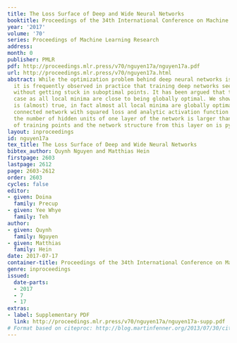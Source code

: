 ```yaml
---
title: The Loss Surface of Deep and Wide Neural Networks
booktitle: Proceedings of the 34th International Conference on Machine Learning
year: '2017'
volume: '70'
series: Proceedings of Machine Learning Research
address: 
month: 0
publisher: PMLR
pdf: http://proceedings.mlr.press/v70/nguyen17a/nguyen17a.pdf
url: http://proceedings.mlr.press/v70/nguyen17a.html
abstract: While the optimization problem behind deep neural networks is highly non-convex,
  it is frequently observed in practice that training deep networks seems possible
  without getting stuck in suboptimal points. It has been argued that this is the
  case as all local minima are close to being globally optimal. We show that this
  is (almost) true, in fact almost all local minima are globally optimal, for a fully
  connected network with squared loss and analytic activation function given that
  the number of hidden units of one layer of the network is larger than the number
  of training points and the network structure from this layer on is pyramidal.
layout: inproceedings
id: nguyen17a
tex_title: The Loss Surface of Deep and Wide Neural Networks
bibtex_author: Quynh Nguyen and Matthias Hein
firstpage: 2603
lastpage: 2612
page: 2603-2612
order: 2603
cycles: false
editor:
- given: Doina
  family: Precup
- given: Yee Whye
  family: Teh
author:
- given: Quynh
  family: Nguyen
- given: Matthias
  family: Hein
date: 2017-07-17
container-title: Proceedings of the 34th International Conference on Machine Learning
genre: inproceedings
issued:
  date-parts:
  - 2017
  - 7
  - 17
extras:
- label: Supplementary PDF
  link: http://proceedings.mlr.press/v70/nguyen17a/nguyen17a-supp.pdf
# Format based on citeproc: http://blog.martinfenner.org/2013/07/30/citeproc-yaml-for-bibliographies/
---
```

